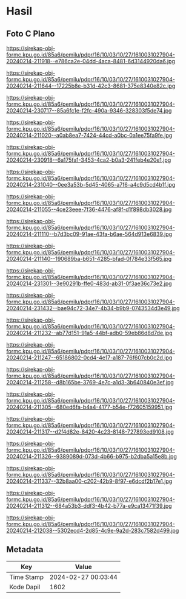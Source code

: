 # Hasil

## Foto C Plano

https://sirekap-obj-formc.kpu.go.id/85a6/pemilu/pdpr/16/10/03/10/27/1610031027904-20240214-211918--e786ca2e-04dd-4aca-8481-6d3144920da6.jpg

https://sirekap-obj-formc.kpu.go.id/85a6/pemilu/pdpr/16/10/03/10/27/1610031027904-20240214-211644--17225b8e-b31d-42c3-8681-375e8340e82c.jpg

https://sirekap-obj-formc.kpu.go.id/85a6/pemilu/pdpr/16/10/03/10/27/1610031027904-20240214-230717--85a6fc1e-f2fc-490a-9346-328303f5de74.jpg

https://sirekap-obj-formc.kpu.go.id/85a6/pemilu/pdpr/16/10/03/10/27/1610031027904-20240214-211020--a0ab8ea7-7424-44cd-a0bc-0a1ee75fa9fe.jpg

https://sirekap-obj-formc.kpu.go.id/85a6/pemilu/pdpr/16/10/03/10/27/1610031027904-20240214-230918--6a175fa1-3453-4ca2-b0a3-241feb4e20e1.jpg

https://sirekap-obj-formc.kpu.go.id/85a6/pemilu/pdpr/16/10/03/10/27/1610031027904-20240214-231040--0ee3a53b-5d45-4065-a7f6-a4c9d5cd4b1f.jpg

https://sirekap-obj-formc.kpu.go.id/85a6/pemilu/pdpr/16/10/03/10/27/1610031027904-20240214-211055--4ce23eee-7f36-4476-af8f-d1f898db3028.jpg

https://sirekap-obj-formc.kpu.go.id/85a6/pemilu/pdpr/16/10/03/10/27/1610031027904-20240214-211110--b7d3bc09-91ae-43fa-b6ae-564d913e6839.jpg

https://sirekap-obj-formc.kpu.go.id/85a6/pemilu/pdpr/16/10/03/10/27/1610031027904-20240214-211140--190689ba-b651-4285-bfad-0f784e33f565.jpg

https://sirekap-obj-formc.kpu.go.id/85a6/pemilu/pdpr/16/10/03/10/27/1610031027904-20240214-231301--3e90291b-ffe0-483d-ab31-0f3ae36c73e2.jpg

https://sirekap-obj-formc.kpu.go.id/85a6/pemilu/pdpr/16/10/03/10/27/1610031027904-20240214-231432--bae94c72-34e7-4b34-b9b9-0743534d3e49.jpg

https://sirekap-obj-formc.kpu.go.id/85a6/pemilu/pdpr/16/10/03/10/27/1610031027904-20240214-211232--ab77d151-91a5-44bf-adb0-59eb86d8d7de.jpg

https://sirekap-obj-formc.kpu.go.id/85a6/pemilu/pdpr/16/10/03/10/27/1610031027904-20240214-211247--65186802-0cd4-4e17-a187-76f607cb0c2d.jpg

https://sirekap-obj-formc.kpu.go.id/85a6/pemilu/pdpr/16/10/03/10/27/1610031027904-20240214-211258--d8b165be-3769-4e7c-a1d3-3b640840e3ef.jpg

https://sirekap-obj-formc.kpu.go.id/85a6/pemilu/pdpr/16/10/03/10/27/1610031027904-20240214-211305--680ed6fa-b4a4-4177-b54e-f72605159951.jpg

https://sirekap-obj-formc.kpu.go.id/85a6/pemilu/pdpr/16/10/03/10/27/1610031027904-20240214-211317--d2f4d82e-8420-4c23-8148-727893ed9108.jpg

https://sirekap-obj-formc.kpu.go.id/85a6/pemilu/pdpr/16/10/03/10/27/1610031027904-20240214-211326--9389089d-073d-4b66-b975-b2dba5a15e8b.jpg

https://sirekap-obj-formc.kpu.go.id/85a6/pemilu/pdpr/16/10/03/10/27/1610031027904-20240214-211337--32b8aa00-c202-42b9-8f97-e6dcdf2b17e1.jpg

https://sirekap-obj-formc.kpu.go.id/85a6/pemilu/pdpr/16/10/03/10/27/1610031027904-20240214-211312--684a53b3-ddf3-4b42-b77a-e9ca13471f39.jpg

https://sirekap-obj-formc.kpu.go.id/85a6/pemilu/pdpr/16/10/03/10/27/1610031027904-20240214-212038--5302ecd4-2d85-4c9e-9a2d-283c7582d499.jpg


## Metadata

| Key        | Value               |
| ---------- | ------------------- |
| Time Stamp | 2024-02-27 00:03:44 |
| Kode Dapil | 1602                |



